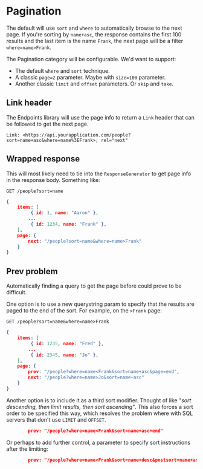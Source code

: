 # Pagination

The default will use `sort` and `where` to automatically browse to the next page. If you're sorting by `name+asc`, the response contains the first 100 results and the last item is the name `Frank`, the next page will be a filter `where=name>Frank`.

The Pagination category will be configurable. We'd want to support:

- The default `where` and `sort` technique.
- A classic `page=2` parameter. Maybe with `size=100` parameter.
- Another classic `limit` and `offset` parameters. Or `skip` and `take`.

## Link header

The Endpoints library will use the page info to return a `Link` header that can be followed to get the next page.

```http
Link: <https://api.yourapplication.com/people?sort=name+asc&where=name%3EFrank>; rel="next"
```

## Wrapped response

This will most likely need to tie into the `ResponseGenerator` to get page info in the response body. Something like:

```http
GET /people?sort=name
```
```json
{
    items: [
         { id: 1, name: "Aaron" },
        ...
         { id: 1234, name: "Frank" },
    ],
    page: {
        next: "/people?sort=name&where=name>Frank"
    }
}
```

## Prev problem

Automatically finding a query to get the page before could prove to be difficult.

One option is to use a new querystring param to specify that the results are paged to the end of the sort. For example, on the `>Frank` page:

```http
GET /people?sort=name&where=name>Frank
```
```json
{
    items: [
         { id: 1235, name: "Fred" },
        ...
         { id: 2345, name: "Jo" },
    ],
    page: {
        prev: "/people?where=name<Frank&sort=name+asc&page=end",
        next: "/people?where=name>Jo&sort=name+asc"
    }
}
```

Another option is to include it as a third sort modifier. Thought of like *"sort descending, then limit results, then sort ascending"*. This also forces a sort order to be specified this way, which resolves the problem where with SQL servers that don't use `LIMIT` and `OFFSET`.

```json
        prev: "/people?where=name<Frank&sort=name+asc+end"
```

Or perhaps to add further control, a parameter to specify sort instructions after the limiting:

```json
        prev: "/people?where=name<Frank&sort=name+desc&postsort=name+asc"
```